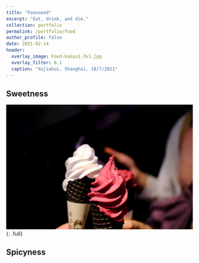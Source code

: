 ```yaml
---
title: "Fooooood"
excerpt: "Eat, drink, and die."
collection: portfolio
permalink: /portfolio/food
author_profile: false
date: 2021-02-14
header:
  overlay_image: Food-kaoyu1-3v1.jpg
  overlay_filter: 0.1
  caption: "Xujiahui, Shanghai, 18/7/2021"
---
```


## Sweetness

![](/images/Food-heytea-ice-cream.jpg)
{: .full}

## Spicyness